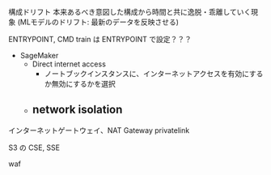 
構成ドリフト
本来あるべき意図した構成から時間と共に逸脱・乖離していく現象
(MLモデルのドリフト: 最新のデータを反映させる)

ENTRYPOINT, CMD
train は ENTRYPOINT で設定？？？

- SageMaker
    - Direct internet access
        - ノートブックインスタンスに、インターネットアクセスを有効にするか無効にするかを選択
    - network isolation
        - 

インターネットゲートウェイ、NAT Gateway
privatelink

S3 の CSE, SSE

waf
